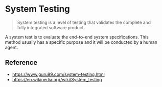 # System Testing

> System testing is a level of testing that validates the complete and fully integrated software product.

A system test is to evaluate the end-to-end system specifications. This method usually has a specific purpose and it will be conducted by a human agent.

## Reference

- <https://www.guru99.com/system-testing.html>
- <https://en.wikipedia.org/wiki/System_testing>
